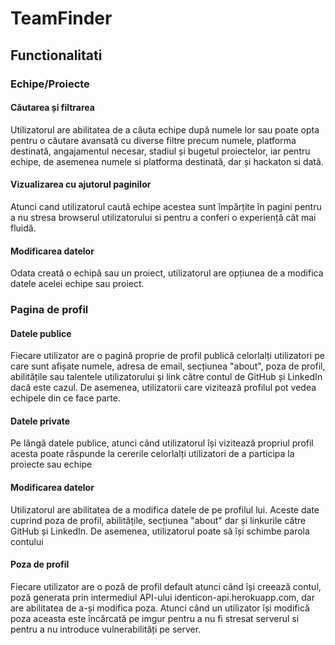 # TeamFinder

## Functionalitati
### Echipe/Proiecte
#### Căutarea și filtrarea
Utilizatorul are abilitatea de a căuta echipe după numele lor sau poate opta pentru o căutare avansată cu diverse filtre precum numele, platforma destinată, angajamentul necesar, stadiul și bugetul proiectelor, iar pentru echipe, de asemenea numele si platforma destinată, dar și hackaton si dată.
#### Vizualizarea cu ajutorul paginilor
Atunci cand utilizatorul caută echipe acestea sunt împărțite în pagini pentru a nu stresa browserul utilizatorului si pentru a conferi o experiență cât mai fluidă. 
#### Modificarea datelor
Odata creată o echipă sau un proiect, utilizatorul are opțiunea de a modifica datele acelei echipe sau proiect.

### Pagina de profil
#### Datele publice
Fiecare utilizator are o pagină proprie de profil publică celorlalți utilizatori pe care sunt afișate numele, adresa de email, secțiunea "about", poza de profil, abilitățile sau talentele utilizatorului și link către contul de GitHub și LinkedIn dacă este cazul. De asemenea, utilizatorii care vizitează profilul pot vedea echipele din ce face parte.
#### Datele private
Pe lângă datele publice, atunci când utilizatorul își vizitează propriul profil acesta poate răspunde la cererile celorlalți utilizatori de a participa la proiecte sau echipe
#### Modificarea datelor
Utilizatorul are abilitatea de a modifica datele de pe profilul lui. Aceste date cuprind poza de profil, abilitățile, secțiunea "about" dar și linkurile către GitHub și LinkedIn. De asemenea, utilizatorul poate să își schimbe parola contului
#### Poza de profil
Fiecare utilizator are o poză de profil default atunci când își creează contul, poză generata prin intermediul API-ului identicon-api.herokuapp.com, dar are abilitatea de a-și modifica poza. Atunci când un utilizator își modifică poza aceasta este încărcată pe imgur pentru a nu fi stresat serverul si pentru a nu introduce vulnerabilități pe server.
